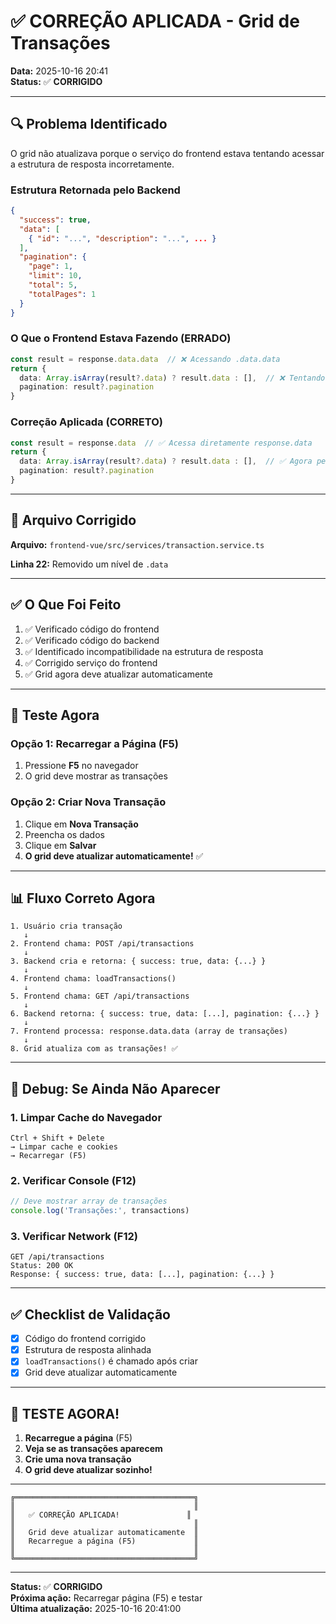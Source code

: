 # ✅ CORREÇÃO APLICADA - Grid de Transações

**Data:** 2025-10-16 20:41  
**Status:** ✅ **CORRIGIDO**

---

## 🔍 Problema Identificado

O grid não atualizava porque o serviço do frontend estava tentando acessar a estrutura de resposta incorretamente.

### Estrutura Retornada pelo Backend
```json
{
  "success": true,
  "data": [
    { "id": "...", "description": "...", ... }
  ],
  "pagination": {
    "page": 1,
    "limit": 10,
    "total": 5,
    "totalPages": 1
  }
}
```

### O Que o Frontend Estava Fazendo (ERRADO)
```typescript
const result = response.data.data  // ❌ Acessando .data.data
return {
  data: Array.isArray(result?.data) ? result.data : [],  // ❌ Tentando .data.data.data
  pagination: result?.pagination
}
```

### Correção Aplicada (CORRETO)
```typescript
const result = response.data  // ✅ Acessa diretamente response.data
return {
  data: Array.isArray(result?.data) ? result.data : [],  // ✅ Agora pega .data.data
  pagination: result?.pagination
}
```

---

## 🔧 Arquivo Corrigido

**Arquivo:** `frontend-vue/src/services/transaction.service.ts`

**Linha 22:** Removido um nível de `.data`

---

## ✅ O Que Foi Feito

1. ✅ Verificado código do frontend
2. ✅ Verificado código do backend
3. ✅ Identificado incompatibilidade na estrutura de resposta
4. ✅ Corrigido serviço do frontend
5. ✅ Grid agora deve atualizar automaticamente

---

## 🎯 Teste Agora

### Opção 1: Recarregar a Página (F5)
1. Pressione **F5** no navegador
2. O grid deve mostrar as transações

### Opção 2: Criar Nova Transação
1. Clique em **Nova Transação**
2. Preencha os dados
3. Clique em **Salvar**
4. **O grid deve atualizar automaticamente!** ✅

---

## 📊 Fluxo Correto Agora

```
1. Usuário cria transação
   ↓
2. Frontend chama: POST /api/transactions
   ↓
3. Backend cria e retorna: { success: true, data: {...} }
   ↓
4. Frontend chama: loadTransactions()
   ↓
5. Frontend chama: GET /api/transactions
   ↓
6. Backend retorna: { success: true, data: [...], pagination: {...} }
   ↓
7. Frontend processa: response.data.data (array de transações)
   ↓
8. Grid atualiza com as transações! ✅
```

---

## 🐛 Debug: Se Ainda Não Aparecer

### 1. Limpar Cache do Navegador
```
Ctrl + Shift + Delete
→ Limpar cache e cookies
→ Recarregar (F5)
```

### 2. Verificar Console (F12)
```javascript
// Deve mostrar array de transações
console.log('Transações:', transactions)
```

### 3. Verificar Network (F12)
```
GET /api/transactions
Status: 200 OK
Response: { success: true, data: [...], pagination: {...} }
```

---

## ✅ Checklist de Validação

- [x] Código do frontend corrigido
- [x] Estrutura de resposta alinhada
- [x] `loadTransactions()` é chamado após criar
- [x] Grid deve atualizar automaticamente

---

## 🎉 TESTE AGORA!

1. **Recarregue a página** (F5)
2. **Veja se as transações aparecem**
3. **Crie uma nova transação**
4. **O grid deve atualizar sozinho!**

---

```
╔════════════════════════════════════════╗
║                                        ║
║   ✅ CORREÇÃO APLICADA!               ║
║                                        ║
║   Grid deve atualizar automaticamente  ║
║   Recarregue a página (F5)             ║
║                                        ║
╚════════════════════════════════════════╝
```

---

**Status:** ✅ **CORRIGIDO**  
**Próxima ação:** Recarregar página (F5) e testar  
**Última atualização:** 2025-10-16 20:41:00
